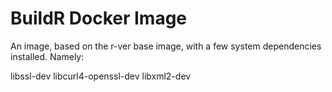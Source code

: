 # BuildR Docker Image

An image, based on the r-ver base image, with a few system dependencies installed. Namely:

libssl-dev
libcurl4-openssl-dev
libxml2-dev

